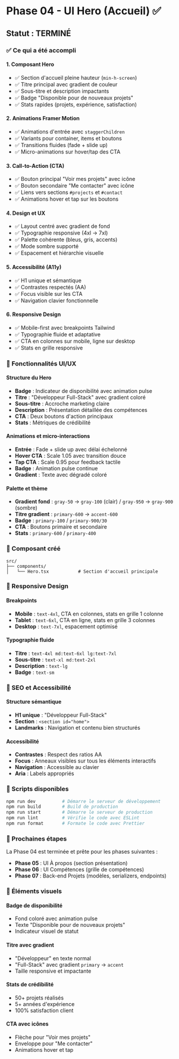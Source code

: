 # Phase 04 - UI Hero (Accueil) ✅

## Statut : TERMINÉ

### ✅ Ce qui a été accompli

#### 1. **Composant Hero**

- ✅ Section d'accueil pleine hauteur (`min-h-screen`)
- ✅ Titre principal avec gradient de couleur
- ✅ Sous-titre et description impactants
- ✅ Badge "Disponible pour de nouveaux projets"
- ✅ Stats rapides (projets, expérience, satisfaction)

#### 2. **Animations Framer Motion**

- ✅ Animations d'entrée avec `staggerChildren`
- ✅ Variants pour container, items et boutons
- ✅ Transitions fluides (fade + slide up)
- ✅ Micro-animations sur hover/tap des CTA

#### 3. **Call-to-Action (CTA)**

- ✅ Bouton principal "Voir mes projets" avec icône
- ✅ Bouton secondaire "Me contacter" avec icône
- ✅ Liens vers sections `#projects` et `#contact`
- ✅ Animations hover et tap sur les boutons

#### 4. **Design et UX**

- ✅ Layout centré avec gradient de fond
- ✅ Typographie responsive (4xl → 7xl)
- ✅ Palette cohérente (bleus, gris, accents)
- ✅ Mode sombre supporté
- ✅ Espacement et hiérarchie visuelle

#### 5. **Accessibilité (A11y)**

- ✅ H1 unique et sémantique
- ✅ Contrastes respectés (AA)
- ✅ Focus visible sur les CTA
- ✅ Navigation clavier fonctionnelle

#### 6. **Responsive Design**

- ✅ Mobile-first avec breakpoints Tailwind
- ✅ Typographie fluide et adaptative
- ✅ CTA en colonnes sur mobile, ligne sur desktop
- ✅ Stats en grille responsive

### 🎨 Fonctionnalités UI/UX

#### Structure du Hero

- **Badge** : Indicateur de disponibilité avec animation pulse
- **Titre** : "Développeur Full-Stack" avec gradient coloré
- **Sous-titre** : Accroche marketing claire
- **Description** : Présentation détaillée des compétences
- **CTA** : Deux boutons d'action principaux
- **Stats** : Métriques de crédibilité

#### Animations et micro-interactions

- **Entrée** : Fade + slide up avec délai échelonné
- **Hover CTA** : Scale 1.05 avec transition douce
- **Tap CTA** : Scale 0.95 pour feedback tactile
- **Badge** : Animation pulse continue
- **Gradient** : Texte avec dégradé coloré

#### Palette et thème

- **Gradient fond** : `gray-50` → `gray-100` (clair) / `gray-950` → `gray-900` (sombre)
- **Titre gradient** : `primary-600` → `accent-600`
- **Badge** : `primary-100` / `primary-900/30`
- **CTA** : Boutons primaire et secondaire
- **Stats** : `primary-600` / `primary-400`

### 🔧 Composant créé

```
src/
├── components/
│   └── Hero.tsx           # Section d'accueil principale
```

### 📱 Responsive Design

#### Breakpoints

- **Mobile** : `text-4xl`, CTA en colonnes, stats en grille 1 colonne
- **Tablet** : `text-6xl`, CTA en ligne, stats en grille 3 colonnes
- **Desktop** : `text-7xl`, espacement optimisé

#### Typographie fluide

- **Titre** : `text-4xl md:text-6xl lg:text-7xl`
- **Sous-titre** : `text-xl md:text-2xl`
- **Description** : `text-lg`
- **Badge** : `text-sm`

### 🎯 SEO et Accessibilité

#### Structure sémantique

- **H1 unique** : "Développeur Full-Stack"
- **Section** : `<section id="home">`
- **Landmarks** : Navigation et contenu bien structurés

#### Accessibilité

- **Contrastes** : Respect des ratios AA
- **Focus** : Anneaux visibles sur tous les éléments interactifs
- **Navigation** : Accessible au clavier
- **Aria** : Labels appropriés

### 🚀 Scripts disponibles

```bash
npm run dev          # Démarre le serveur de développement
npm run build        # Build de production
npm run start        # Démarre le serveur de production
npm run lint         # Vérifie le code avec ESLint
npm run format       # Formate le code avec Prettier
```

### 🔄 Prochaines étapes

La Phase 04 est terminée et prête pour les phases suivantes :

- **Phase 05** : UI À propos (section présentation)
- **Phase 06** : UI Compétences (grille de compétences)
- **Phase 07** : Back-end Projets (modèles, serializers, endpoints)

### 🎨 Éléments visuels

#### Badge de disponibilité

- Fond coloré avec animation pulse
- Texte "Disponible pour de nouveaux projets"
- Indicateur visuel de statut

#### Titre avec gradient

- "Développeur" en texte normal
- "Full-Stack" avec gradient `primary` → `accent`
- Taille responsive et impactante

#### Stats de crédibilité

- 50+ projets réalisés
- 5+ années d'expérience
- 100% satisfaction client

#### CTA avec icônes

- Flèche pour "Voir mes projets"
- Enveloppe pour "Me contacter"
- Animations hover et tap
